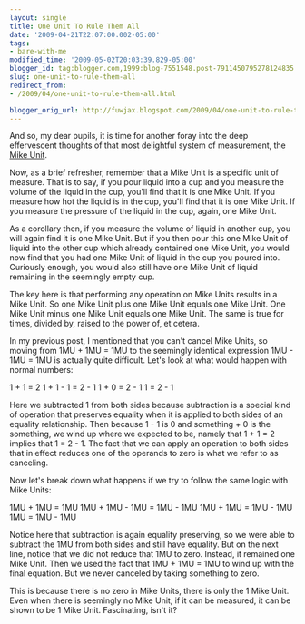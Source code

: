 ```yaml
---
layout: single
title: One Unit To Rule Them All
date: '2009-04-21T22:07:00.002-05:00'
tags: 
- bare-with-me
modified_time: '2009-05-02T20:03:39.829-05:00'
blogger_id: tag:blogger.com,1999:blog-7551548.post-7911450795278124835
slug: one-unit-to-rule-them-all
redirect_from: 
- /2009/04/one-unit-to-rule-them-all.html

blogger_orig_url: http://fuwjax.blogspot.com/2009/04/one-unit-to-rule-them-all.html
---
```


And so, my dear pupils, it is time for another foray into the deep effervescent thoughts of that most delightful system of measurement, the [Mike Unit](http://fuwjax.blogspot.com/2008/10/unit-youve-all-been-waiting-for.html).

Now, as a brief refresher, remember that a Mike Unit is a specific unit of measure. That is to say, if you pour liquid into a cup and you measure the volume of the liquid in the cup, you'll find that it is one Mike Unit. If you measure how hot the liquid is in the cup, you'll find that it is one Mike Unit. If you measure the pressure of the liquid in the cup, again, one Mike Unit.

As a corollary then, if you measure the volume of liquid in another cup, you will again find it is one Mike Unit. But if you then pour this one Mike Unit of liquid into the other cup which already contained one Mike Unit, you would now find that you had one Mike Unit of liquid in the cup you poured into. Curiously enough, you would also still have one Mike Unit of liquid remaining in the seemingly empty cup.

The key here is that performing any operation on Mike Units results in a Mike Unit. So one Mike Unit plus one Mike Unit equals one Mike Unit. One Mike Unit minus one Mike Unit equals one Mike Unit. The same is true for times, divided by, raised to the power of, et cetera.

In my previous post, I mentioned that you can't cancel Mike Units, so moving from 1MU + 1MU = 1MU to the seemingly identical expression 1MU - 1MU = 1MU is actually quite difficult. Let's look at what would happen with normal numbers:

1 + 1 = 2
1 + 1 - 1 = 2 - 1
1 + 0 = 2 - 1
1 = 2 - 1

Here we subtracted 1 from both sides because subtraction is a special kind of operation that preserves equality when it is applied to both sides of an equality relationship. Then because 1 - 1 is 0 and something + 0 is the something, we wind up where we expected to be, namely that 1 + 1 = 2 implies that 1 = 2 - 1. The fact that we can apply an operation to both sides that in effect reduces one of the operands to zero is what we refer to as canceling.

Now let's break down what happens if we try to follow the same logic with Mike Units:

1MU + 1MU = 1MU
1MU + 1MU - 1MU = 1MU - 1MU
1MU + 1MU = 1MU - 1MU
1MU = 1MU - 1MU

Notice here that subtraction is again equality preserving, so we were able to subtract the 1MU from both sides and still have equality. But on the next line, notice that we did not reduce that 1MU to zero. Instead, it remained one Mike Unit. Then we used the fact that 1MU + 1MU = 1MU to wind up with the final equation. But we never canceled by taking something to zero.

This is because there is no zero in Mike Units, there is only the 1 Mike Unit. Even when there is seemingly no Mike Unit, if it can be measured, it can be shown to be 1 Mike Unit. Fascinating, isn't it?